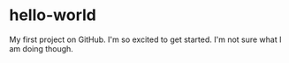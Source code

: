 # hello-world
My first project on GitHub.
I'm so excited to get started. I'm not sure what I am doing though.
